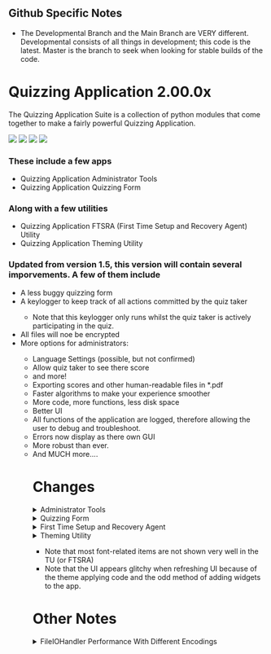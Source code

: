 <h2>Github Specific Notes</h2>
<ul>
  <li>The Developmental Branch and the Main Branch are VERY different. Developmental consists of all things in development; this code is the latest. Master is the branch to seek when looking for stable builds of the code.</li>
</ul>

# Quizzing Application 2.00.0x

<!-- <img align="center" src="https://cdn.pixabay.com/photo/2014/05/21/19/16/the-question-mark-350170_960_720.png"> --!>

The Quizzing Application Suite is a collection of python modules that come together to make a fairly powerful Quizzing Application.

<p float="center">
  <img src="https://raw.githubusercontent.com/GeetanshGautam-CodingMadeFun/qas-2.0/main/icons/admin_tools_64.png">
  <img src="https://raw.githubusercontent.com/GeetanshGautam-CodingMadeFun/qas-2.0/main/icons/ftsra_64.png">
  <img src="https://github.com/GeetanshGautam-CodingMadeFun/qas-2.0/blob/main/icons/quizzing_tool_64.png?raw=true">
  <img src="https://github.com/GeetanshGautam-CodingMadeFun/qas-2.0/blob/main/icons/themer_64.png?raw=true">
</p>

<b><h3>These include a few apps</h3></b>
<ul>
  <li>Quizzing Application Administrator Tools</li>
  <li>Quizzing Application Quizzing Form</li>
</ul>

<b><h3>Along with a few utilities</h3></b>
<ul>
  <li>Quizzing Application FTSRA (First Time Setup and Recovery Agent) Utility</li>
  <li>Quizzing Application Theming Utility</li>
</ul>

<b><h3>Updated from version 1.5, this version will contain several imporvements. A few of them include</h3></b>
<ul>
  <li>A less buggy quizzing form</li>
  <li>A keylogger to keep track of all actions committed by the quiz taker</li>
    <ul><li>Note that this keylogger only runs whilst the quiz taker is actively participating in the quiz.</li></ul>
  <li>All files will noe be encrypted</li>
  <li>More options for administrators:</li>
  <ul>
    <li>Language Settings (possible, but not confirmed)</li>
    <li>Allow quiz taker to see there score</li>
    <li>and more!</li>
  <li>Exporting scores and other human-readable files in *.pdf</li>
  <li>Faster algorithms to make your experience smoother</li>
  <li>More code, more functions, less disk space</li>
  <li>Better UI</li>
  <li>All functions of the application are logged, therefore allowing the user to debug and troubleshoot.</li>
  <li>Errors now display as there own GUI</li>
  <li>More robust than ever.</li>
  
  <li>And MUCH more....</li>

<b><h1>Changes</h1></b>

<details>
  <summary>Administrator Tools</summary>
  <p float="left">
    <b><h2>Quizzing Application Administrator Tools</h2></b>
    <!-- <img src="https://raw.githubusercontent.com/GeetanshGautam-CodingMadeFun/qas-2.0/main/icons/admin_tools_64.png"> -->
  </p>
  <ol>
  <li> Use to <b>easily</b> alter any and all settings that you may wish to change. </li>
    
  <li> UI based question addition </li>
    
  <li> The complere re-write has also enabled the quiz giver to use the characters "<strong>|</strong>" and "<strong>`</strong>" which were previously occupied by the code in order to organize questions. </li>
  </ol>
</details>

<details>
  <summary>Quizzing Form</summary>
  <b><h2>Quizzing Application Quizzing Form</h2></b>
  <ol>
  <li> A key logger has been implemented to keep track of all keyboard inputs by the user </li>
  <li> The form no longer will allow the user to temporarly exit the quizzing form and open other windows during error sequences, unlike version 1.5 and before </li>
  <li> <b>[UNCONFIRMED CHANGE]</b> Multiple choice questions will now utilize Radio Buttons for an input. </li>
  </ol>
</details>

<details>
  <summary>First Time Setup and Recovery Agent</summary>
  <b><h2>Quizzing Application FTSRA Utility</h2></b>
  <ol>
  <li> The utility should now be able to copy directories and their sub-directories </li>
  <li> The utility will noe allow the user to now overwrite <b>all</b> of their files if they choose to not do so. </li>
  <li> Added "Help Me" PDF </li>
  <li> Added internal file checks </li>
  </ol>
</details>

<details>
  <summary>Theming Utility</summary>
  <b><h2>Quizzing Application Theming Utility</h2></b>
  <ol>
    <li> Added text previews besides the button </li>
    <li> Cleaner UI than 1.xx TU </li>
    <li> Font size and font face changing for the user (size applies to buttons and paragraphs only). </li>
    <li> Minor change: the restore button will have an inverted foreground in respect to the background to ensure that it can be seen at all times. </li>
  </ol>
</details>

<ul>
<li> Note that most font-related items are not shown very well in the TU (or FTSRA) </li>
<li> Note that the UI appears glitchy when refreshing UI because of the theme applying code and the odd method of adding widgets to the app. </li>
</ul>

<b><h1>Other Notes</h1></b>
<details>
  
  <summary>FileIOHandler Performance With Different Encodings</summary>
  
  <p>Take note of the exponent labeled above the fourth graph</p>
  
  <b><h2>UTF-7</h2></b>
  <img src="https://github.com/GeetanshGautam-CodingMadeFun/qas-2.0/blob/main/FileIOHandler%20Performance/utf7.png?raw=true">
  
  <b><h2>UTF-8</h2></b>
  <img src="https://github.com/GeetanshGautam-CodingMadeFun/qas-2.0/blob/main/FileIOHandler%20Performance/utf8.png?raw=true">
  
  <b><h2>UTF-16</h2></b>
  <img src="https://github.com/GeetanshGautam-CodingMadeFun/qas-2.0/blob/main/FileIOHandler%20Performance/utf16%20(post-fix).png?raw=true">
  
  <b><h2>UTF-32</h2></b>
  <img src="https://github.com/GeetanshGautam-CodingMadeFun/qas-2.0/blob/main/FileIOHandler%20Performance/utf32%20(post-fix).png?raw=true">
  
  <b><h2>ASCII</h2></b>
  <img src="https://github.com/GeetanshGautam-CodingMadeFun/qas-2.0/blob/main/FileIOHandler%20Performance/ascii.png?raw=true">
  
  <b><h2>CP936</h2></b>
  <img src="https://github.com/GeetanshGautam-CodingMadeFun/qas-2.0/blob/main/FileIOHandler%20Performance/cp936.png?raw=true">
  
  <b><h2>EUCJP</h2></b>
  <img src="https://github.com/GeetanshGautam-CodingMadeFun/qas-2.0/blob/main/FileIOHandler%20Performance/eucjp.png?raw=true">
  
  <b><h2>IBM437</h2></b>
  <img src="https://github.com/GeetanshGautam-CodingMadeFun/qas-2.0/blob/main/FileIOHandler%20Performance/ibm437.png?raw=true">
  
  <b><h2>IBM869</h2></b>
  <img src="https://github.com/GeetanshGautam-CodingMadeFun/qas-2.0/blob/main/FileIOHandler%20Performance/ibm869.png?raw=true">
  
  <b><h2>ISO-2022-JP-EXT</h2></b>
  <img src="https://github.com/GeetanshGautam-CodingMadeFun/qas-2.0/blob/main/FileIOHandler%20Performance/iso-2022-jp-ext.png?raw=true">
  
  <b><h2>MS932</h2></b>
  <img src="https://github.com/GeetanshGautam-CodingMadeFun/qas-2.0/blob/main/FileIOHandler%20Performance/ms932.png?raw=true">
  
  <b><h2>L1</h2></b>
  <img src="https://github.com/GeetanshGautam-CodingMadeFun/qas-2.0/blob/main/FileIOHandler%20Performance/L1.png?raw=true">
  
</details>
